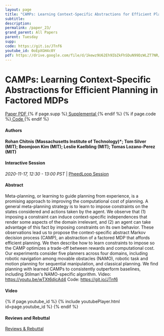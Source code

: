 ```yaml
---
layout: page
title: "CAMPs: Learning Context-Specific Abstractions for Efficient Planning in Factored MDPs"
subtitle: 
description:
permalink: /paper_23/
grand_parent: All Papers
parent: Tuesday
supp: 
code: https://git.io/JTnf6
youtube_id: 0oEpXGH4c0Y
pdf: https://drive.google.com/file/d/1kewz9U62Eh9IbZkFhSDuN99DzWLZT7NR/view
---
```


# CAMPs: Learning Context-Specific Abstractions for Efficient Planning in Factored MDPs

<a href="https://drive.google.com/file/d/1kewz9U62Eh9IbZkFhSDuN99DzWLZT7NR/view" target="_blank" rel="noopener noreferrer" class="btn btn-blue"><i class="fa fa-file-text-o" aria-hidden="true"></i> Paper PDF </a> {% if page.supp %}<a href="" target="_blank" rel="noopener noreferrer" class="btn btn-green"><i class="fa fa-file-text-o" aria-hidden="true"></i> Supplemental </a>{% endif %} {% if page.code %}<a href="https://git.io/JTnf6" target="_blank" rel="noopener noreferrer" class="btn"><i class="fa fa-github" aria-hidden="true"></i> Code </a>{% endif %} 

#### Authors
**Rohan Chitnis (Massachusetts Institute of Technology)*; Tom Silver (MIT); Beomjoon Kim (MIT); Leslie Kaelbling (MIT); Tomas Lozano-Perez (MIT)**

#### Interactive Session
<em>2020-11-17, 12:30 - 13:00 PST </em> | <a href="https://pheedloop.com/corl2020/virtual/?page=sessions&section=SES2KAQV5LTAESABT" target="_blank" rel="noopener noreferrer"> PheedLoop Session <i class="fa fa-external-link" aria-hidden="true"></i> </a> 

#### Abstract
Meta-planning, or learning to guide planning from experience, is a promising approach to improving the computational cost of planning. A general meta-planning strategy is to learn to impose constraints on the states considered and actions taken by the agent. We observe that (1) imposing a constraint can induce context-specific independences that render some aspects of the domain irrelevant, and (2) an agent can take advantage of this fact by imposing constraints on its own behavior. These observations lead us to propose the context-specific abstract Markov decision process (CAMP), an abstraction of a factored MDP that affords efficient planning. We then describe how to learn constraints to impose so the CAMP optimizes a trade-off between rewards and computational cost. Our experiments consider five planners across four domains, including robotic navigation among movable obstacles (NAMO), robotic task and motion planning for sequential manipulation, and classical planning. We find planning with learned CAMPs to consistently outperform baselines, including Stilman's NAMO-specific algorithm. Video: <a href="https://youtu.be/wTXt6djcAd4" target="_blank">https://youtu.be/wTXt6djcAd4</a> Code: <a href="https://git.io/JTnf6" target="_blank">https://git.io/JTnf6</a>

#### Video
{% if page.youtube_id %}
{% include youtubePlayer.html id=page.youtube_id %}
{% endif %}

#### Reviews and Rebuttal
<a href="https://drive.google.com/file/d/11aaFC7cAKFN_VgKnSkpGf9QUx6T3_FLp/view" target="_blank" rel="noopener noreferrer" class="btn btn-purple"><i class="fa fa-pencil-square-o" aria-hidden="true"></i> Reviews & Rebuttal </a>

